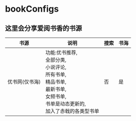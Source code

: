 # bookConfigs
这里会分享爱阅书香的书源
------
书源|说明|搜索|书海
---|---|---|---
优书网(仅书海)|功能:优书推荐,</br>全部分类,</br>小说评论,</br>所有书单,</br>精品书单,</br>最新书单,</br>女频书单,</br>书单是动态更新的,</br>加入了赤戟的各类型书单|否|是
